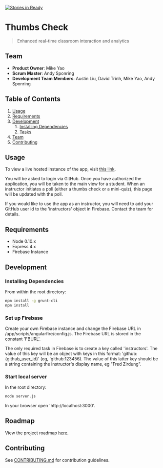 [![Stories in Ready](https://badge.waffle.io/determinedWaffle/determinedWaffle.png?label=ready&title=Ready)](https://waffle.io/determinedWaffle/determinedWaffle)
# Thumbs Check

> Enhanced real-time classroom interaction and analytics

## Team

  - __Product Owner__: Mike Yao
  - __Scrum Master__: Andy Sponring
  - __Development Team Members__: Austin Liu, David Trinh, Mike Yao, Andy Sponring

## Table of Contents

1. [Usage](#Usage)
1. [Requirements](#requirements)
1. [Development](#development)
    1. [Installing Dependencies](#installing-dependencies)
    1. [Tasks](#tasks)
1. [Team](#team)
1. [Contributing](#contributing)

## Usage

To view a live hosted instance of the app, visit [this link](https://waffleup.firebaseapp.com/).

You will be asked to login via GitHub. Once you have authorized the application, you will be taken to the main view for a student. When an instructor initiates a poll (either a thumbs check or a mini-quiz), this page will be updated with the poll.

If you would like to use the app as an instructor, you will need to add your GitHub user id to the 'instructors' object in Firebase. Contact the team for details.

## Requirements

- Node 0.10.x
- Express 4.x
- Firebase Instance

## Development

### Installing Dependencies

From within the root directory:

```sh
npm install -g grunt-cli
npm install
```

### Set up Firebase

Create your own Firebase instance and change the Firebase URL in /app/scripts/angularfire/config.js. The Firebase URL is stored in the constant 'FBURL'.

The only required task in Firebase is to create a key called 'instructors'. The value of this key will be an object with keys in this format: 'github:{github_user_id}' (eg, 'github:123456). The value of this latter key should be a string containing the instructor's display name, eg "Fred Zirdung".

### Start local server

In the root directory:

```sh
node server.js
```

In your browser open 'http://localhost:3000'.

## Roadmap

View the project roadmap [here](https://github.com/determinedWaffle/determinedWaffle/issues).


## Contributing

See [CONTRIBUTING.md](https://github.com/determinedWaffle/determinedWaffle/blob/master/_CONTRIBUTING.md) for contribution guidelines.

